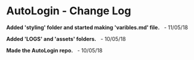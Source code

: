 # AutoLogin - Change Log

**Added 'styling' folder and started making 'varibles.md' file.**   - 11/05/18

**Added 'LOGS' and 'assets' folders.**    - 10/05/18

**Made the AutoLogin repo.**    - 10/05/18
